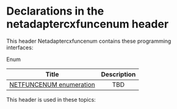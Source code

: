 # Declarations in the netadaptercxfuncenum header
This header Netadaptercxfuncenum contains these programming interfaces:

Enum

| Title        | Description    |
| ------------- |:-------------:|
| [NETFUNCENUM enumeration](ne-netadaptercxfuncenum--netfuncenum.md) | TBD |

This header is used in these topics:

